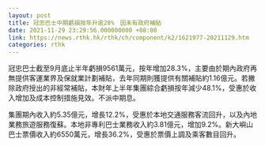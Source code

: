 ```yaml
---
layout: post
title: 冠忠巴士中期虧損按年升逾28%　因未有政府補貼
date: 2021-11-29 23:29:56.000000000 +08:00
link: https://news.rthk.hk/rthk/ch/component/k2/1621977-20211129.htm
categories: rthk
---
```


冠忠巴士截至9月底止半年虧損9561萬元，按年增加28.3%，主要由於期內政府再無提供客運業界及保就業計劃補貼，去年同期則獲提供有關補貼約1.16億元。若撇除政府授出的非經常補貼，本財年上半年集團綜合虧損按年減少48.1%，受惠於收入增加及成本控制措施見效。不派中期息。

集團期內收入約5.35億元，增長12.2%，受惠於本地交通服務客流回升，以及內地業務旅遊服務復蘇。本地非專利巴士業務收入約3.81億元，增加9.2%。新大嶼山巴士票價收入約6550萬元，增長36.2%，受惠於票價上調及乘客數目回升。
